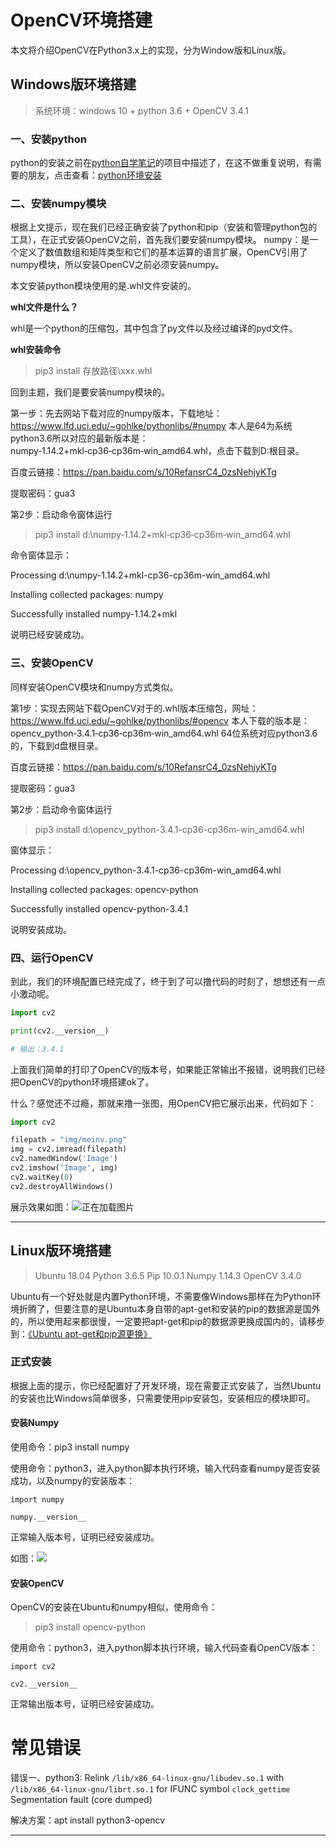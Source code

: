 # OpenCV环境搭建 #

本文将介绍OpenCV在Python3.x上的实现，分为Window版和Linux版。

## Windows版环境搭建 ##

> 系统环境：windows 10 + python 3.6 + OpenCV 3.4.1


### 一、安装python ###

python的安装之前在[python自学笔记](https://github.com/vipstone/python)的项目中描述了，在这不做重复说明，有需要的朋友，点击查看：[python环境安装](https://github.com/vipstone/python/blob/master/%E5%BC%80%E5%8F%91%E7%8E%AF%E5%A2%83%E6%90%AD%E5%BB%BA.md)

### 二、安装numpy模块 ###

根据上文提示，现在我们已经正确安装了python和pip（安装和管理python包的工具），在正式安装OpenCV之前，首先我们要安装numpy模块。
numpy：是一个定义了数值数组和矩阵类型和它们的基本运算的语言扩展，OpenCV引用了numpy模块，所以安装OpenCV之前必须安装numpy。

本文安装python模块使用的是.whl文件安装的。

**whl文件是什么？**

whl是一个python的压缩包，其中包含了py文件以及经过编译的pyd文件。

**whl安装命令**
> pip3 install 存放路径\xxx.whl

回到主题，我们是要安装numpy模块的。

第一步：先去网站下载对应的numpy版本，下载地址：https://www.lfd.uci.edu/~gohlke/pythonlibs/#numpy 本人是64为系统python3.6所以对应的最新版本是：numpy‑1.14.2+mkl‑cp36‑cp36m‑win_amd64.whl，点击下载到D:根目录。

百度云链接：https://pan.baidu.com/s/10RefansrC4_0zsNehjyKTg

提取密码：gua3


第2步：启动命令窗体运行
> pip3 install d:\numpy‑1.14.2+mkl‑cp36‑cp36m‑win_amd64.whl

命令窗体显示：

Processing d:\numpy-1.14.2+mkl-cp36-cp36m-win_amd64.whl

Installing collected packages: numpy

Successfully installed numpy-1.14.2+mkl

说明已经安装成功。


### 三、安装OpenCV ###
同样安装OpenCV模块和numpy方式类似。

第1步：实现去网站下载OpenCV对于的.whl版本压缩包，网址：https://www.lfd.uci.edu/~gohlke/pythonlibs/#opencv 本人下载的版本是：opencv_python‑3.4.1‑cp36‑cp36m‑win_amd64.whl 64位系统对应python3.6的，下载到d盘根目录。

百度云链接：https://pan.baidu.com/s/10RefansrC4_0zsNehjyKTg

提取密码：gua3

第2步：启动命令窗体运行
> pip3 install d:\opencv_python-3.4.1-cp36-cp36m-win_amd64.whl

窗体显示：

Processing d:\opencv_python-3.4.1-cp36-cp36m-win_amd64.whl

Installing collected packages: opencv-python

Successfully installed opencv-python-3.4.1

说明安装成功。

### 四、运行OpenCV ###
到此，我们的环境配置已经完成了，终于到了可以撸代码的时刻了，想想还有一点小激动呢。


``` python
import cv2

print(cv2.__version__)

# 输出：3.4.1
```
上面我们简单的打印了OpenCV的版本号，如果能正常输出不报错，说明我们已经把OpenCV的python环境搭建ok了。

什么？感觉还不过瘾，那就来撸一张图，用OpenCV把它展示出来，代码如下：
``` python
import cv2

filepath = "img/meinv.png"
img = cv2.imread(filepath)
cv2.namedWindow('Image')
cv2.imshow('Image', img)
cv2.waitKey(0)
cv2.destroyAllWindows()
```

展示效果如图：![正在加载图片](https://raw.githubusercontent.com/vipstone/opencvLab/master/res/show-meinv.png)


	
----------
## Linux版环境搭建 ##

>Ubuntu 18.04
>Python 3.6.5
>Pip 10.0.1
>Numpy 1.14.3
>OpenCV 3.4.0

Ubuntu有一个好处就是内置Python环境，不需要像Windows那样在为Python环境折腾了，但要注意的是Ubuntu本身自带的apt-get和安装的pip的数据源是国外的，所以使用起来都很慢，一定要把apt-get和pip的数据源更换成国内的，请移步到：[《Ubuntu apt-get和pip源更换》](http://www.cnblogs.com/vipstone/p/9038023.html)

### 正式安装 ###
根据上面的提示，你已经配置好了开发环境，现在需要正式安装了，当然Ubuntu的安装也比Windows简单很多，只需要使用pip安装包，安装相应的模块即可。

#### 安装Numpy ####
使用命令：pip3 install numpy

使用命令：python3，进入python脚本执行环境，输入代码查看numpy是否安装成功，以及numpy的安装版本：
```
import numpy 

numpy.__version__
```
正常输入版本号，证明已经安装成功。

如图：![](http://icdn.apigo.cn/numpy-setup-success.png)

#### 安装OpenCV ####
OpenCV的安装在Ubuntu和numpy相似，使用命令：
>pip3 install opencv-python

使用命令：python3，进入python脚本执行环境，输入代码查看OpenCV版本：
```
import cv2 

cv2.__version__
```
正常输出版本号，证明已经安装成功。

# 常见错误 #

错误一、python3: Relink `/lib/x86_64-linux-gnu/libudev.so.1` with `/lib/x86_64-linux-gnu/librt.so.1` for IFUNC symbol `clock_gettime`
Segmentation fault (core dumped)

解决方案：apt install python3-opencv


----------

